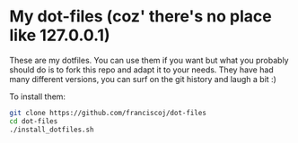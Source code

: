 # My dot-files (coz' there's no place like 127.0.0.1)

These are my dotfiles. You can use them if you want but what you probably
should do is to fork this repo and adapt it to your needs. They have had many
different versions, you can surf on the git history and laugh a bit :)

To install them:

```sh
git clone https://github.com/franciscoj/dot-files
cd dot-files
./install_dotfiles.sh
```
